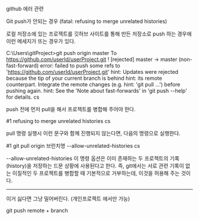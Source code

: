 github 에러 관련

Git push가 안되는 경우 (fatal: refusing to merge unrelated histories)

로컬 저장소에 있는 프로젝트를 깃허브 사이트를 통해 만든 저장소로 push 하는 경우에 이런 메세지가 뜨는 경우가 있다.



C:\Users\gitProject>git push origin master
To https://github.com/userId/userProject.git
 ! [rejected]        master -> master (non-fast-forward)
error: failed to push some refs to 'https://github.com/userId/userProject.git'
hint: Updates were rejected because the tip of your current branch is behind
hint: its remote counterpart. Integrate the remote changes (e.g.
hint: 'git pull ...') before pushing again.
hint: See the 'Note about fast-forwards' in 'git push --help' for details.
cs


push 전에 먼저 pull을 해서 프로젝트를 병합해 주어야 한다. 

#1
 refusing to merge unrelated histories
cs


pull 명령 실행시 이런 문구와 함께 진행되지 않는다면, 다음의 명령으로 실행한다.



#1
git pull origin 브런치명 --allow-unrelated-histories
cs


--allow-unrelated-histories   이 명령 옵션은 이미 존재하는 두 프로젝트의 기록(history)을 저장하는 드문 상황에 사용된다고 한다.
즉, git에서는 서로 관련 기록이 없는 이질적인 두 프로젝트를 병합할 때 기본적으로 거부하는데, 이것을 허용해 주는 것이다.

---

이거 싫다면 그냥 밀어버린다. (개인프로젝트 에서만 가능)

git push remote + branch
